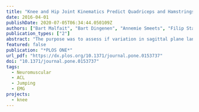 ```yaml
---
title: "Knee and Hip Joint Kinematics Predict Quadriceps and Hamstrings Neuromuscular Activation Patterns in Drop Jump Landings"
date: 2016-04-01
publishDate: 2020-07-05T06:34:44.050109Z
authors: ["Bart Malfait", "Bart Dingenen", "Annemie Smeets", "Filip Staes", "Todd Pataky", "Mark A. Robinson", "Jos Vanrenterghem", "Sabine Verschueren"]
publication_types: ["2"]
abstract: "The purpose was to assess if variation in sagittal plane landing kinematics is associated with variation in neuromuscular activation patterns of the quadriceps-hamstrings muscle groups during drop vertical jumps (DVJ). Fifty female athletes performed three DVJ. The relationship between peak knee and hip flexion angles and the amplitude of four EMG vectors was investigated with trajectory-level canonical correlation analyses over the entire time period of the landing phase. EMG vectors consisted of the {vastus medialis(VM),vastus lateralis(VL)}, {vastus medialis(VM),hamstring medialis(HM)}, {hamstring medialis(HM),hamstring lateralis(HL)} and the {vastus lateralis(VL),hamstring lateralis(HL)}. To estimate the contribution of each individual muscle, linear regressions were also conducted using one-dimensional statistical parametric mapping. The peak knee flexion angle was significantly positively associated with the amplitudes of the {VM,HM} and {HM,HL} during the preparatory and initial contact phase and with the {VL,HL} vector during the peak loading phase (p<0.05). Small peak knee flexion angles were significantly associated with higher HM amplitudes during the preparatory and initial contact phase (p<0.001). The amplitudes of the {VM,VL} and {VL,HL} were significantly positively associated with the peak hip flexion angle during the peak loading phase (p<0.05). Small peak hip flexion angles were significantly associated with higher VL amplitudes during the peak loading phase (p = 0.001). Higher external knee abduction and flexion moments were found in participants landing with less flexed knee and hip joints (p<0.001). This study demonstrated clear associations between neuromuscular activation patterns and landing kinematics in the sagittal plane during specific parts of the landing. These findings have indicated that an erect landing pattern, characterized by less hip and knee flexion, was significantly associated with an increased medial and posterior neuromuscular activation (dominant hamstrings medialis activity) during the preparatory and initial contact phase and an increased lateral neuromuscular activation (dominant vastus lateralis activity) during the peak loading phase."
featured: false
publication: "*PLOS ONE*"
url_pdf: "https://dx.plos.org/10.1371/journal.pone.0153737"
doi: "10.1371/journal.pone.0153737"
tags:
  - Neuromuscular
  - ACL
  - Jumping
  - EMG
projects:
  - knee
---
```

